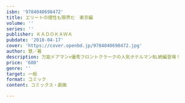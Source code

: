 ```yaml
---
isbn: '9784040698472'
title: エリートの理性も限界だ　東京編
volume: ''
series: ''
publisher: ＫＡＤＯＫＡＷＡ
pubdate: '2018-04-17'
cover: 'https://cover.openbd.jp/9784040698472.jpg'
author: 慧／著
description: 万能ドアマン×優秀フロントクラークの人気ホテルマンBL続編登場！
price: '680'
genre: ''
target: 一般
format: コミック
content: コミックス・劇画

---
```

